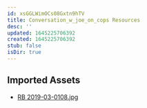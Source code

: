 ```yaml
---
id: xsGGLWimOCs08Gxtn9hTV
title: Conversation_w_joe_on_cops Resources
desc: ''
updated: 1645225706392
created: 1645225706392
stub: false
isDir: true
---
```

## Imported Assets
- [RB 2019-03-0108.jpg](/assets/rb-2019-03-0108-Ck6v0p3RAqvb.jpg)

